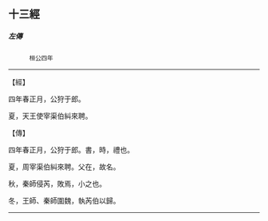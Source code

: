 

## 十三經

##### 左傳
　　　`桓公四年`

* * *

【經】

四年春正月，公狩于郎。

夏，天王使宰渠伯糾來聘。

【傳】

四年春正月，公狩于郎。書，時，禮也。

夏，周宰渠伯糾來聘。父在，故名。

秋，秦師侵芮，敗焉，小之也。

冬，王師、秦師圍魏，執芮伯以歸。

* * *

